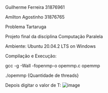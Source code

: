 Guilherme Ferreira 31876961

Amilton Agostinho 31876765

Problema Tartaruga

Projeto final da disciplina Computação Paralela


Ambiente: Ubuntu 20.04.2 LTS on Windows

Compilação e Execução:

gcc -g -Wall -fopenmp-o  opemmp.c opemmp

./opemmp {Quantidade de threads}

Depois digitar o valor de T:
![image](https://user-images.githubusercontent.com/48036612/171701755-2a2b5a72-f7e1-42c8-9a71-71fa705e49db.png)

